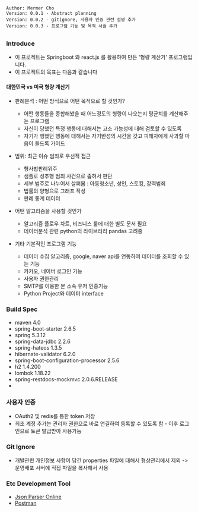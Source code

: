 ## 
    Author: Mermer Cho
    Version: 0.0.1 - Abstract planning
    Version: 0.0.2 - gitignore, 사용자 인증 관련 설명 추가
    Version: 0.0.3 - 프로그램 기능 및 목적 서술 추가
##



### Introduce ###
- 이 프로젝트는 Springboot 와 react.js 를 활용하여 만든 '형량 계산기' 프로그램입니다.
- 이 프로젝트의 목표는 다음과 같습니다

#### 대한민국 vs 미국 형량 계산기 ####
- 판례분석 : 어떤 방식으로 어떤 목적으로 할 것인가?    
    - 어떤 행동들을 종합해봤을 때 어느정도의 형량이 나오는지 평균치를 계산해주는 프로그램
    - 자신이 당했던 특정 행동에 대해서는 고소 가능성에 대해 검토할 수 있도록
    - 자기가 행했던 행동에 대해서는 자기반성의 시간을 갖고 피해자에게 사과할 마음이 들드록 가이드          
- 범위: 최근 이슈 범죄로 우선적 접근
	- 형사법판례위주
	- 샘플로 성추행 범죄 사건으로 좁혀서 판단
	- 세부 범주로 나누어서 살펴봄 : 아동청소년, 성인, 스토킹, 강력범죄
	- 법률의 양형으로 그래프 작성
	- 판례 통계 데이터
- 어떤 알고리즘을 사용할 것인가
    - 알고리즘 플로우 차트, 비즈니스 룰에 대한 별도 문서 필요
    - 데이터분석 관련 python의 라이브러리 pandas 고려중

- 기타 기본적인 프로그램 기능
  -  데이터 수집 알고리즘, google, naver api를 연동하여 데이터를 조회할 수 있는 기능
  -  카카오, 네이버 로그인 기능
  -  사용자 권한관리
  -  SMTP를 이용한 본 소속 유저 인증기능
  -  Python Project와 데이터 interface

### Build Spec ###
- maven 4.0
- spring-boot-starter 2.6.5
- spring 5.3.12
- spring-data-jdbc 2.2.6
- spring-hateos 1.3.5
- hibernate-validator 6.2.0
- spring-boot-configuration-processor 2.5.6
- h2 1.4.200
- lombok 1.18.22
- spring-restdocs-mockmvc 2.0.6.RELEASE
- 

### 사용자 인증 ###
- OAuth2 및 redis를 통한 token 저장
- 최초 계정 추가는 관리자 권한으로 바로 연결하여 등록할 수 있도록 함 - 이후 로그인으로 토큰 발급받아 사용가능

### Git Ignore ###
- 개발관련 개인정보 사항이 담긴 properties 파일에 대해서 형상관리에서 제외 -> 운영배포 서버에 직접 파일을 복사해서 사용


### Etc Development Tool ###
- [Json Parser Online][jsonParserLink]
- [Postman][postmanLink]

[jsonParserLink]: http://json.parser.online.fr "jsonParser Link"
[postmanLink]: https://www.postman.com "postman Link"





